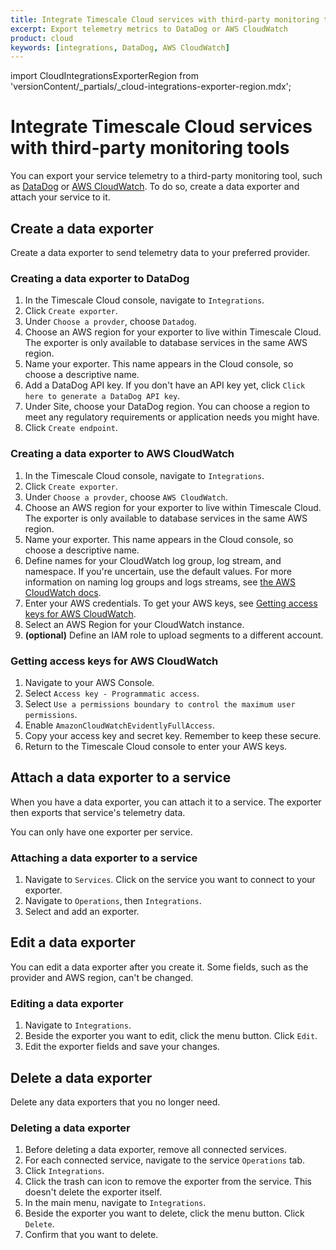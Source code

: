 ```yaml
---
title: Integrate Timescale Cloud services with third-party monitoring tools
excerpt: Export telemetry metrics to DataDog or AWS CloudWatch
product: cloud
keywords: [integrations, DataDog, AWS CloudWatch]
---
```


import CloudIntegrationsExporterRegion from 'versionContent/_partials/_cloud-integrations-exporter-region.mdx';

# Integrate Timescale Cloud services with third-party monitoring tools

You can export your service telemetry to a third-party monitoring tool, such as
[DataDog][datadog] or [AWS CloudWatch][cloudwatch]. To do so, create a data
exporter and attach your service to it.

## Create a data exporter

Create a data exporter to send telemetry data to your preferred provider.

<procedure>

### Creating a data exporter to DataDog

<CloudIntegrationsExporterRegion />

1.  In the Timescale Cloud console, navigate to `Integrations`.
1.  Click `Create exporter`.
1.  Under `Choose a provder`, choose `Datadog`.
1.  Choose an AWS region for your exporter to live within Timescale Cloud. The
    exporter is only available to database services in the same AWS region.
1.  Name your exporter. This name appears in the Cloud console, so choose a
    descriptive name.
1.  Add a DataDog API key. If you don't have an API key yet, click `Click here
    to generate a DataDog API key`.
1.  Under Site, choose your DataDog region. You can choose a region to meet any
    regulatory requirements or application needs you might have.
1.  Click `Create endpoint`.

<!-- FIXME: insert screenshot here -->

</procedure>

<procedure>

### Creating a data exporter to AWS CloudWatch

<CloudIntegrationsExporterRegion />

1.  In the Timescale Cloud console, navigate to `Integrations`.
1.  Click `Create exporter`.
1.  Under `Choose a provder`, choose `AWS CloudWatch`.
1.  Choose an AWS region for your exporter to live within Timescale Cloud. The
    exporter is only available to database services in the same AWS region.
1.  Name your exporter. This name appears in the Cloud console, so choose a
    descriptive name.
1.  Define names for your CloudWatch log group, log stream, and namespace. If
    you're uncertain, use the default values. For more information on naming log
    groups and logs streams, see [the AWS CloudWatch
    docs][cloudwatch-log-naming].
1.  Enter your AWS credentials. To get your AWS keys, see [Getting access keys
    for AWS CloudWatch][aws-access-keys].
1.  Select an AWS Region for your CloudWatch instance.
1.  **(optional)** Define an IAM role to upload segments to a
    different account.

<!-- FIXME: insert screenshot here -->

</procedure>

<procedure>

### Getting access keys for AWS CloudWatch

1.  Navigate to your AWS Console.  
1.  Select `Access key - Programmatic access`.
1.  Select `Use a permissions boundary to control the maximum user permissions`.
1.  Enable `AmazonCloudWatchEvidentlyFullAccess`.
1.  Copy your access key and secret key. Remember to keep these secure.
1.  Return to the Timescale Cloud console to enter your AWS keys.

</procedure>

## Attach a data exporter to a service

When you have a data exporter, you can attach it to a service. The exporter then
exports that service's telemetry data.

You can only have one exporter per service.

<procedure>

### Attaching a data exporter to a service

<CloudIntegrationsExporterRegion />

1.  Navigate to `Services`. Click on the service you want to connect to your
    exporter.
1.  Navigate to `Operations`, then `Integrations`.
1.  Select and add an exporter.

</procedure>

## Edit a data exporter

You can edit a data exporter after you create it. Some fields, such as the
provider and AWS region, can't be changed.

<procedure>

### Editing a data exporter

1.  Navigate to `Integrations`.
1.  Beside the exporter you want to edit, click the menu button. Click `Edit`.
1.  Edit the exporter fields and save your changes.

</procedure>

## Delete a data exporter

Delete any data exporters that you no longer need.

<procedure>

### Deleting a data exporter

1.  Before deleting a data exporter, remove all connected services.
1.  For each connected service, navigate to the service `Operations` tab.
1.  Click `Integrations`.
1.  Click the trash can icon to remove the exporter from the service. This
    doesn't delete the exporter itself.
1.  In the main menu, navigate to `Integrations`.
1.  Beside the exporter you want to delete, click the menu button. Click
    `Delete`.
1.  Confirm that you want to delete.

</procedure>

[aws-access-keys]: #getting-access-keys-for-aws-cloudwatch
[cloudwatch]: https://aws.amazon.com/cloudwatch/
[cloudwatch-log-naming]: https://docs.aws.amazon.com/AmazonCloudWatch/latest/logs/Working-with-log-groups-and-streams.html
[datadog]: https://www.datadoghq.com
